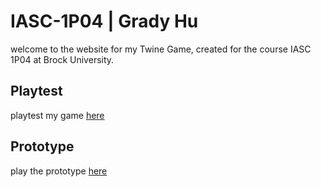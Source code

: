 # IASC-1P04 | Grady Hu

welcome to the website for my Twine Game, created for the course IASC 1P04 at Brock University.

## Playtest

playtest my game [here](playtest/playtest)

## Prototype

play the prototype [here](prototype/TwineGameprototype_GradyHu.html)
